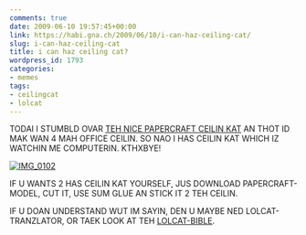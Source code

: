 ```yaml
---
comments: true
date: 2009-06-10 19:57:45+00:00
link: https://habi.gna.ch/2009/06/10/i-can-haz-ceiling-cat/
slug: i-can-haz-ceiling-cat
title: i can haz ceiling cat?
wordpress_id: 1793
categories:
- memes
tags:
- ceilingcat
- lolcat
---
```


TODAI I STUMBLD OVAR [TEH NICE PAPERCRAFT CEILIN KAT](http://www.doobybrain.com/2008/03/20/ceiling-cat-papercraft/) AN THOT ID MAK WAN 4 MAH OFFICE CEILIN. SO NAO I HAS CEILIN KAT WHICH IZ WATCHIN ME COMPUTERIN. KTHXBYE!

[![IMG_0102](https://habi.gna.ch/wp-content/uploads/2009/06/img-01021.jpg)](https://habi.gna.ch/wp-content/uploads/2009/06/img-0102.jpg)

IF U WANTS 2 HAS CEILIN KAT YOURSELF, JUS DOWNLOAD PAPERCRAFT-MODEL, CUT IT, USE SUM GLUE AN STICK IT 2 TEH CEILIN.

IF U DOAN UNDERSTAND WUT IM SAYIN, DEN U MAYBE NED LOLCAT-TRANZLATOR, OR TAEK LOOK AT TEH [LOLCAT-BIBLE](http://www.lolcatbible.com/index.php?title=Genesis_1).
